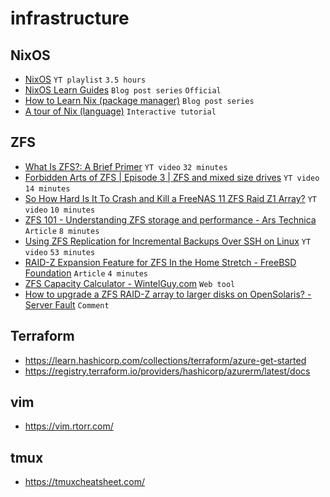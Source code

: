 # infrastructure

## NixOS

- [NixOS](https://www.youtube.com/playlist?list=PL-saUBvIJzOkjAw_vOac75v-x6EzNzZq-) `YT playlist` `3.5 hours`
- [NixOS Learn Guides](https://nixos.org/learn.html#learn-guides) `Blog post series` `Official`
- [How to Learn Nix (package manager)](https://ianthehenry.com/posts/how-to-learn-nix/) `Blog post series`
- [A tour of Nix (language)](https://nixcloud.io/tour/?id=1) `Interactive tutorial`

## ZFS

- [What Is ZFS?: A Brief Primer](https://www.youtube.com/watch?v=lsFDp-W1Ks0) `YT video` `32 minutes`
- [Forbidden Arts of ZFS | Episode 3 | ZFS and mixed size drives](https://www.youtube.com/watch?v=JiVGOpMr87w) `YT video` `14 minutes`
- [So How Hard Is It To Crash and Kill a FreeNAS 11 ZFS Raid Z1 Array?](https://www.youtube.com/watch?v=vxFNBZIAClc) `YT video` `10 minutes`
- [ZFS 101 - Understanding ZFS storage and performance - Ars Technica](https://arstechnica.com/information-technology/2020/05/zfs-101-understanding-zfs-storage-and-performance/) `Article` `8 minutes`
- [Using ZFS Replication for Incremental Backups Over SSH on Linux](https://www.youtube.com/watch?v=NHM2T0uxkUM) `YT video` `53 minutes`
- [RAID-Z Expansion Feature for ZFS In the Home Stretch - FreeBSD Foundation](https://freebsdfoundation.org/blog/raid-z-expansion-feature-for-zfs/) `Article` `4 minutes`
- [ZFS Capacity Calculator - WintelGuy.com](https://wintelguy.com/zfs-calc.pl) `Web tool`
- [How to upgrade a ZFS RAID-Z array to larger disks on OpenSolaris? - Server Fault](https://serverfault.com/a/15330) `Comment`

## Terraform

- <https://learn.hashicorp.com/collections/terraform/azure-get-started>
- <https://registry.terraform.io/providers/hashicorp/azurerm/latest/docs>

## vim

- <https://vim.rtorr.com/>

## tmux

- <https://tmuxcheatsheet.com/>
